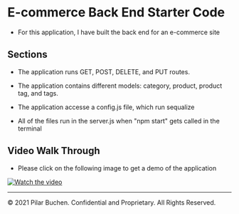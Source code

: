# E-commerce Back End Starter Code

- For this application, I have built the back end for an e-commerce site

## Sections
- The application runs GET, POST, DELETE, and PUT routes. 

- The application contains different models: category, product, product tag, and tags. 

- The application accesse a config.js file, which run sequalize 

- All of the files run in the server.js when "npm start" gets called in the terminal 

## Video Walk Through 
- Please click on the following image to get a demo of the application

[![Watch the video](https://i.ibb.co/yNSGdYz/Insomnia.png)](https://drive.google.com/file/d/1gsotOG6PBuNmYM7d_x9c45FEwWsttaqx/view)

---
© 2021 Pilar Buchen. Confidential and Proprietary. All Rights Reserved.